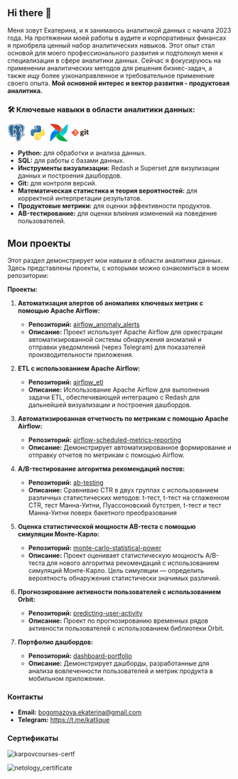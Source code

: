## Hi there 👋

Меня зовут Екатерина, и я занимаюсь аналитикой данных с начала 2023 года. На протяжении моей работы в аудите и корпоративных финансах я приобрела ценный набор аналитических навыков. Этот опыт стал основой для моего профессионального развития и подтолкнул меня к специализации в сфере аналитики данных. Сейчас я фокусируюсь на применении аналитических методов для решения бизнес-задач, а также ищу более узконаправленное и требовательное применение своего опыта. **Мой основной интерес и вектор развития - продуктовая аналитика.**

### :hammer_and_wrench: Ключевые навыки в области аналитики данных: 

<div>
  <img src="https://github.com/devicons/devicon/blob/master/icons/postgresql/postgresql-plain.svg" title="PostgreSQL" alt="PostgreSQL" width="40" height="40"/>&nbsp;
  <img src="https://github.com/devicons/devicon/blob/master/icons/python/python-original.svg" title="Python" alt="Python" width="40" height="40"/>&nbsp;
  <img src="https://github.com/devicons/devicon/blob/master/icons/apacheairflow/apacheairflow-original.svg" title="Airflow" alt="Airflow" width="40" height="40"/>&nbsp;
  <img src="https://github.com/devicons/devicon/blob/master/icons/git/git-original-wordmark.svg" title="Git" alt="Git" width="40" height="40"/>
</div>

*   **Python:** для обработки и анализа данных.
*   **SQL:** для работы с базами данных.
*   **Инструменты визуализации:** Redash и Superset для визулизации данных и построения дашбордов.
*   **Git:** для контроля версий. 
*   **Математическая статистика и теория вероятностей:** для корректной интерпретации результатов.
*   **Продуктовые метрики:** для оценки эффективности продуктов.
*   **AB-тестирование:** для оценки влияния изменений на поведение пользователей.

## Мои проекты

Этот раздел демонстрирует мои навыки в области аналитики данных. Здесь представлены проекты, с которыми можно ознакомиться в моем репозитории:

**Проекты:**

1.  **Автоматизация алертов об аномалиях ключевых метрик с помощью Apache Airflow:**
    - **Репозиторий:** [airflow_anomaly_alerts](https://github.com/ebogomazova/airflow_anomaly_alerts)
    - **Описание:** Проект использует Apache Airflow для оркестрации автоматизированной системы обнаружения аномалий и отправки уведомлений (через Telegram) для показателей производительности приложения.

2.  **ETL с использованием Apache Airflow:**
    - **Репозиторий:** [airflow_etl](https://github.com/ebogomazova/airflow_etl)
    - **Описание:** Использование Apache Airflow для выполнения задачи ETL, обеспечивающей интеграцию с Redash для дальнейшей визуализации и построения дашбордов.

3.  **Автоматизированная отчетность по метрикам с помощью Apache Airflow:**
    - **Репозиторий:** [airflow-scheduled-metrics-reporting](https://github.com/ebogomazova/airflow-scheduled-metrics-reporting)
    - **Описание:** Демонстрирует автоматизированное формирование и отправку отчетов по метрикам с помощью Airflow. 

4.  **A/B-тестирование алгоритма рекомендаций постов:**
    - **Репозиторий:** [ab-testing](https://github.com/ebogomazova/ab-testing)
    - **Описание:** Сравниваю CTR в двух группах с использованием различных статистических методов: t-тест, t-тест на сглаженном CTR, тест Манна-Уитни, Пуассоновский бутстреп, t-тест и тест Манна-Уитни поверх бакетного преобразования

5.  **Оценка статистической мощности AB-теста с помощью симуляции Монте-Карло:**
    - **Репозиторий:** [monte-carlo-statistical-power](https://github.com/ebogomazova/monte-carlo-statistical-power)
    - **Описание:** Проект оценивает статистическую мощность A/B-теста для нового алгоритма рекомендаций с использованием симуляций Монте-Карло. Цель симуляции — определить вероятность обнаружения статистически значимых различий.

6.  **Прогнозирование активности пользователей с использованием Orbit:**
    - **Репозиторий:** [predicting-user-activity](https://github.com/ebogomazova/predicting-user-activity)
    - **Описание:** Проект по прогнозированию временных рядов активности пользователей с использованием библиотеки Orbit.

7.  **Портфолио дашбордов:**
    - **Репозиторий:** [dashboard-portfolio](https://github.com/ebogomazova/dashboard-portfolio)
    - **Описание:** Демонстрирует дашборды, разработанные для анализа вовлеченности пользователей и метрик продукта в мобильном приложении.


### Контакты

*   **Email:** bogomazova.ekaterina@gmail.com
*   **Telegram:** https://t.me/katlique

### Сертификаты

![karpovcourses-certf](https://github.com/user-attachments/assets/bd85e659-7846-4d08-8eb7-da142803fff0)

![netology_certificate](https://github.com/user-attachments/assets/e6aa3345-fbdc-4f15-bef1-34256436f705)
